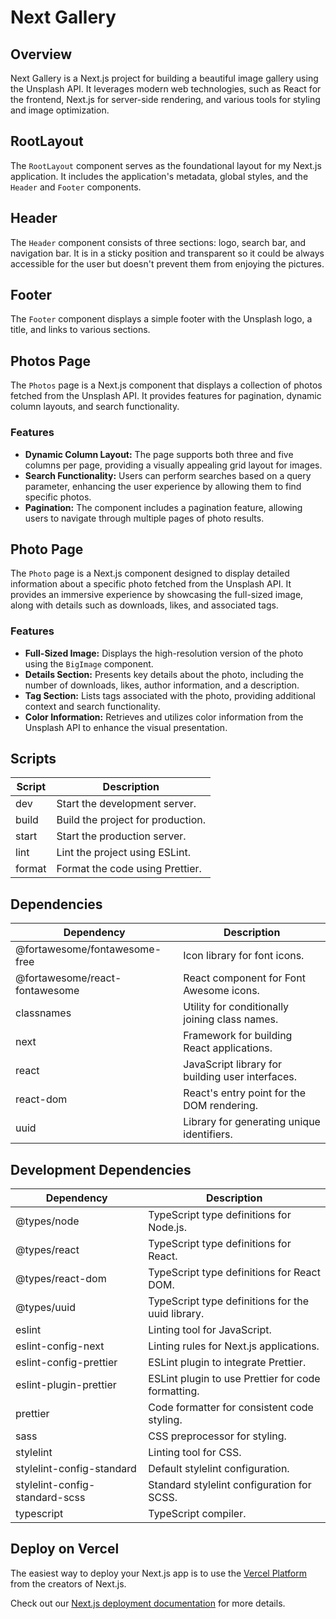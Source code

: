 # Next Gallery

## Overview

Next Gallery is a Next.js project for building a beautiful image gallery using the Unsplash API. It leverages modern web technologies, such as React for the frontend, Next.js for server-side rendering, and various tools for styling and image optimization.

## RootLayout

The `RootLayout` component serves as the foundational layout for my Next.js application. It includes the application's metadata, global styles, and the `Header` and `Footer` components.

## Header

The `Header` component consists of three sections: logo, search bar, and navigation bar. It is in a sticky position and transparent so it could be always accessible for the user but doesn't prevent them from enjoying the pictures.

## Footer

The `Footer` component displays a simple footer with the Unsplash logo, a title, and links to various sections.

## Photos Page

The `Photos` page is a Next.js component that displays a collection of photos fetched from the Unsplash API. It provides features for pagination, dynamic column layouts, and search functionality.

### Features

- **Dynamic Column Layout:** The page supports both three and five columns per page, providing a visually appealing grid layout for images.
- **Search Functionality:** Users can perform searches based on a query parameter, enhancing the user experience by allowing them to find specific photos.
- **Pagination:** The component includes a pagination feature, allowing users to navigate through multiple pages of photo results.

## Photo Page

The `Photo` page is a Next.js component designed to display detailed information about a specific photo fetched from the Unsplash API. It provides an immersive experience by showcasing the full-sized image, along with details such as downloads, likes, and associated tags.

### Features

- **Full-Sized Image:** Displays the high-resolution version of the photo using the `BigImage` component.
- **Details Section:** Presents key details about the photo, including the number of downloads, likes, author information, and a description.
- **Tag Section:** Lists tags associated with the photo, providing additional context and search functionality.
- **Color Information:** Retrieves and utilizes color information from the Unsplash API to enhance the visual presentation.

## Scripts

| Script | Description                       |
| ------ | --------------------------------- |
| dev    | Start the development server.     |
| build  | Build the project for production. |
| start  | Start the production server.      |
| lint   | Lint the project using ESLint.    |
| format | Format the code using Prettier.   |

## Dependencies

| Dependency                     | Description                                        |
| ------------------------------ | -------------------------------------------------- |
| @fortawesome/fontawesome-free  | Icon library for font icons.                       |
| @fortawesome/react-fontawesome | React component for Font Awesome icons.            |
| classnames                     | Utility for conditionally joining class names.     |
| next                           | Framework for building React applications.         |
| react                          | JavaScript library for building user interfaces.   |
| react-dom                      | React's entry point for the DOM rendering.         |
| uuid                           | Library for generating unique identifiers.         |

## Development Dependencies

| Dependency                     | Description                                        |
| ------------------------------ | -------------------------------------------------- |
| @types/node                    | TypeScript type definitions for Node.js.           |
| @types/react                   | TypeScript type definitions for React.             |
| @types/react-dom               | TypeScript type definitions for React DOM.         |
| @types/uuid                    | TypeScript type definitions for the uuid library.  |
| eslint                         | Linting tool for JavaScript.                       |
| eslint-config-next             | Linting rules for Next.js applications.            |
| eslint-config-prettier         | ESLint plugin to integrate Prettier.               |
| eslint-plugin-prettier         | ESLint plugin to use Prettier for code formatting. |
| prettier                       | Code formatter for consistent code styling.        |
| sass                           | CSS preprocessor for styling.                      |
| stylelint                      | Linting tool for CSS.                              |
| stylelint-config-standard      | Default stylelint configuration.                   |
| stylelint-config-standard-scss | Standard stylelint configuration for SCSS.         |
| typescript                     | TypeScript compiler.                               |

## Deploy on Vercel

The easiest way to deploy your Next.js app is to use the [Vercel Platform](https://vercel.com/new?utm_medium=default-template&filter=next.js&utm_source=create-next-app&utm_campaign=create-next-app-readme) from the creators of Next.js.

Check out our [Next.js deployment documentation](https://nextjs.org/docs/deployment) for more details.

